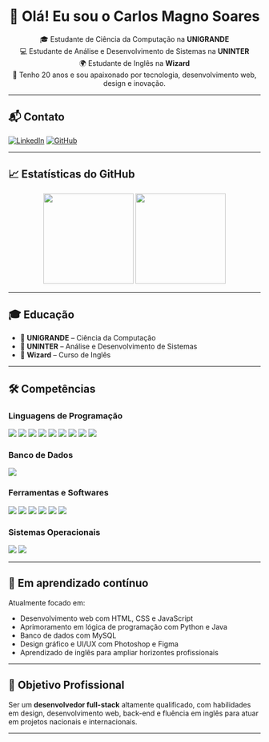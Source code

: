 <h1 align="center">👋 Olá! Eu sou o Carlos Magno Soares</h1>

<p align="center">
  🎓 Estudante de Ciência da Computação na <strong>UNIGRANDE</strong> <br/>
  💻 Estudante de Análise e Desenvolvimento de Sistemas na <strong>UNINTER</strong> <br/>
  🌍 Estudante de Inglês na <strong>Wizard</strong> <br/>
  📍 Tenho 20 anos e sou apaixonado por tecnologia, desenvolvimento web, design e inovação.
</p>

---

## 📬 Contato

[![LinkedIn](https://img.shields.io/badge/LinkedIn-0077B5?style=for-the-badge&logo=linkedin&logoColor=white)](https://www.linkedin.com/in/carlos-magno-almeida-soares-4b6374295/)
[![GitHub](https://img.shields.io/badge/GitHub-181717?style=for-the-badge&logo=github&logoColor=white)](https://github.com/suarezzzs)

---

## 📈 Estatísticas do GitHub

<div align="center">
  <img height="180em" src="https://github-readme-stats.vercel.app/api?username=suarezzzs&show_icons=true&theme=dracula&count_private=true&hide_border=true"/>
  <img height="180em" src="https://github-readme-stats.vercel.app/api/top-langs/?username=suarezzzs&layout=compact&langs_count=8&theme=dracula&hide_border=true"/>
</div>

---

## 🎓 Educação

- 📍 **UNIGRANDE** – Ciência da Computação  
- 📍 **UNINTER** – Análise e Desenvolvimento de Sistemas  
- 📍 **Wizard** – Curso de Inglês  

---

## 🛠️ Competências

### Linguagens de Programação
<div style="display: inline_block">
  <img src="https://img.shields.io/badge/HTML5-E34F26?style=for-the-badge&logo=html5&logoColor=white">
  <img src="https://img.shields.io/badge/CSS3-1572B6?style=for-the-badge&logo=css3&logoColor=white">
  <img src="https://img.shields.io/badge/JavaScript-F7DF1E?style=for-the-badge&logo=javascript&logoColor=black">
  <img src="https://img.shields.io/badge/Python-14354C?style=for-the-badge&logo=python&logoColor=white">
  <img src="https://img.shields.io/badge/Java-%23ED8B00.svg?style=for-the-badge&logo=openjdk&logoColor=white">
  <img src="https://img.shields.io/badge/C++-00599C?style=for-the-badge&logo=c%2B%2B&logoColor=white">
  <img src="https://img.shields.io/badge/C-00599C?style=for-the-badge&logo=c&logoColor=white">
  <img src="https://img.shields.io/badge/C%23-239120.svg?style=for-the-badge&logo=csharp&logoColor=white">
  <img src="https://img.shields.io/badge/PHP-777BB4.svg?style=for-the-badge&logo=php&logoColor=white">
</div>

### Banco de Dados
<div style="display: inline_block">
  <img src="https://img.shields.io/badge/MySQL-4479A1.svg?style=for-the-badge&logo=mysql&logoColor=white">
</div>

### Ferramentas e Softwares
<div style="display: inline_block">
  <img src="https://img.shields.io/badge/Visual%20Studio%20Code-0078d7.svg?style=for-the-badge&logo=visual-studio-code&logoColor=white">
  <img src="https://img.shields.io/badge/Git-F05032?style=for-the-badge&logo=git&logoColor=white">
  <img src="https://img.shields.io/badge/GitHub-181717.svg?style=for-the-badge&logo=github&logoColor=white">
  <img src="https://img.shields.io/badge/Canva-00C4CC.svg?style=for-the-badge&logo=canva&logoColor=white">
  <img src="https://img.shields.io/badge/Adobe%20Photoshop-31A8FF?style=for-the-badge&logo=Adobe%20Photoshop&logoColor=black">
  <img src="https://img.shields.io/badge/Figma-F24E1E.svg?style=for-the-badge&logo=figma&logoColor=white">
</div>

### Sistemas Operacionais
<div style="display: inline_block">
  <img src="https://img.shields.io/badge/Windows-0078D6?style=for-the-badge&logo=windows&logoColor=white">
  <img src="https://img.shields.io/badge/Ubuntu-E95420?style=for-the-badge&logo=ubuntu&logoColor=white">
</div>

---

## 🌱 Em aprendizado contínuo

Atualmente focado em:
- Desenvolvimento web com HTML, CSS e JavaScript
- Aprimoramento em lógica de programação com Python e Java
- Banco de dados com MySQL
- Design gráfico e UI/UX com Photoshop e Figma
- Aprendizado de inglês para ampliar horizontes profissionais

---

## 📌 Objetivo Profissional

Ser um **desenvolvedor full-stack** altamente qualificado, com habilidades em design, desenvolvimento web, back-end e fluência em inglês para atuar em projetos nacionais e internacionais.

---

